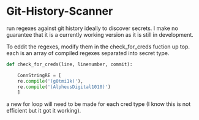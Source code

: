 # Git-History-Scanner
run regexes against git history ideally to discover secrets. I make no guarantee that it is a currently working version as it is still in development.


To eddit the regexes, modify them in the check_for_creds fuction up top. each is an array of compiled regexes separated into secret type.

```python
def check_for_creds(line, linenumber, commit):

	ConnStringRE = [
	re.compile('(g0tmi1k)'),
	re.compile('(AlpheusDigital1010)')
	]
```
a new for loop will need to be made for each cred type (I know this is not efficient but it got it working).
